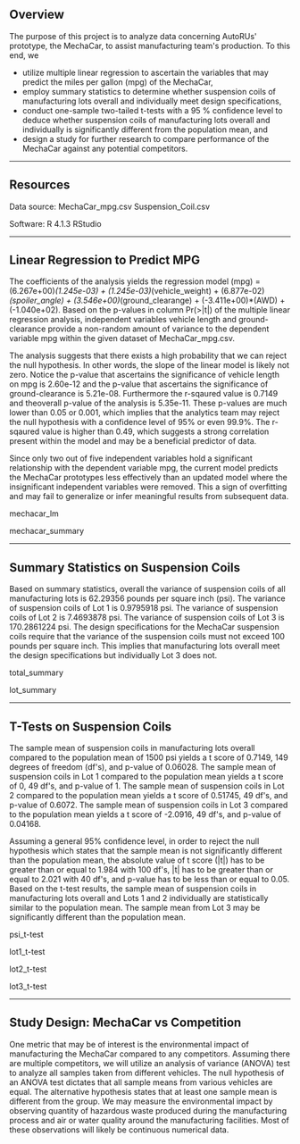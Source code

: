 ## Overview

The purpose of this project is to analyze data concerning AutoRUs' prototype, the MechaCar, to assist manufacturing team's production. To this end, we 
* utilize multiple linear regression to ascertain the variables that may predict the miles per gallon (mpg) of the MechaCar,
* employ summary statistics to determine whether suspension coils of manufacturing lots overall and individually meet design specifications,
* conduct one-sample two-tailed t-tests with a 95 % confidence level to deduce whether suspension coils of manufacturing lots overall and individually is significantly different from the population mean, and
* design a study for further research to compare performance of the MechaCar against any potential competitors.

---

## Resources

Data source:
    MechaCar_mpg.csv
    Suspension_Coil.csv

<!-- "pip show <software>" in command prompt to see pip install ver -->
<!-- pip show code from https://stackoverflow.com/questions/10214827/find-which-version-of-package-is-installed-with-pip -->
Software:
    R 4.1.3
    RStudio

---

## Linear Regression to Predict MPG
<!-- Which variables/coefficients provided a non-random amount of variance to the mpg values in the dataset?
Is the slope of the linear model considered to be zero? Why or why not?
Does this linear model predict mpg of MechaCar prototypes effectively? Why or why not? -->

The coefficients of the analysis yields the regression model (mpg) = (6.267e+00)*(1.245e-03) + (1.245e-03)*(vehicle_weight) + (6.877e-02)*(spoiler_angle) + (3.546e+00)*(ground_clearange) + (-3.411e+00)*(AWD) + (-1.040e+02). Based on the p-values in column Pr(>|t|) of the multiple linear regression analysis, independent variables vehicle length and ground-clearance provide a non-random amount of variance to the dependent variable mpg within the given dataset of MechaCar_mpg.csv.

The analysis suggests that there exists a high probability that we can reject the null hypothesis. In other words, the slope of the linear model is likely not zero. Notice the p-value that ascertains the significance of vehicle length on mpg is 2.60e-12 and the p-value that ascertains the significance of ground-clearance is 5.21e-08. Furthermore the r-sqaured value is 0.7149 and theoverall p-value of the analysis is 5.35e-11. These p-values are much lower than 0.05 or 0.001, which implies that the analytics team may reject the null hypothesis with a confidence level of 95% or even 99.9%. The r-sqaured value is higher than 0.49, which suggests a strong correlation present within the model and may be a beneficial predictor of data. 

Since only two out of five independent variables hold a significant relationship with the dependent variable mpg, the current model predicts the MechaCar prototypes less effectively than an updated model where the insignificant independent variables were removed. This a sign of overfitting and may fail to generalize or infer meaningful results from subsequent data.

mechacar_lm

mechacar_summary

---

## Summary Statistics on Suspension Coils
<!-- The design specifications for the MechaCar suspension coils dictate that the variance of the suspension coils must not exceed 100 pounds per square inch. Does the current manufacturing data meet this design specification for all manufacturing lots in total and each lot individually? Why or why not? -->

Based on summary statistics, overall the variance of suspension coils of all manufacturing lots is 62.29356 pounds per square inch (psi). The variance of suspension coils of Lot 1 is 0.9795918 psi. The variance of suspension coils of Lot 2 is 7.4693878 psi. The variance of suspension coils of Lot 3 is 170.2861224 psi. 
The design specifications for the MechaCar suspension coils require that the variance of the suspension coils must not exceed 100 pounds per square inch. This implies that manufacturing lots overall meet the design specifications but individually Lot 3 does not.

total_summary

lot_summary

---

## T-Tests on Suspension Coils
<!-- Briefly summarize your interpretation and findings for the t-test results. Include screenshots of the t-test to support your summary. -->

The sample mean of suspension coils in manufacturing lots overall compared to the population mean of 1500 psi yields a t score of 0.7149, 149 degrees of freedom (df's), and p-value of 0.06028. The sample mean of suspension coils in Lot 1 compared to the population mean yields a t score of 0, 49 df's, and p-value of 1. The sample mean of suspension coils in Lot 2 compared to the population mean yields a t score of 0.51745, 49 df's, and p-value of 0.6072. The sample mean of suspension coils in Lot 3 compared to the population mean yields a t score of -2.0916, 49 df's, and p-value of 0.04168.

Assuming a general 95% confidence level, in order to reject the null hypothesis which states that the sample mean is not significantly different than the population mean, the absolute value of t score (|t|) has to be greater than or equal to 1.984 with 100 df's, |t| has to be greater than or equal to 2.021 with 40 df's, and p-value has to be less than or equal to 0.05. Based on the t-test results, the sample mean of suspension coils in manufacturing lots overall and Lots 1 and 2 individually are statistically similar to the population mean. The sample mean from Lot 3 may be significantly different than the population mean.

psi_t-test

lot1_t-test

lot2_t-test

lot3_t-test

---

## Study Design: MechaCar vs Competition
<!-- Write a short description of a statistical study that can quantify how the MechaCar performs against the competition. In your study design, think critically about what metrics would be of interest to a consumer: for a few examples, cost, city or highway fuel efficiency, horse power, maintenance cost, or safety rating.
In your description, address the following questions:
What metric or metrics are you going to test?
What is the null hypothesis or alternative hypothesis?
What statistical test would you use to test the hypothesis? And why?
What data is needed to run the statistical test? -->

One metric that may be of interest is the environmental impact of manufacturing the MechaCar compared to any competitors. Assuming there are multiple competitors, we will utilize an analysis of variance (ANOVA) test to analyze all samples taken from different vehicles. The null hypothesis of an ANOVA test dictates that all sample means from various vehicles are equal. The alternative hypothesis states that at least one sample mean is different from the group. 
We may measure the environmental impact by observing quantity of hazardous waste produced during the manufacturing process and air or water quality around the manufacturing facilities. Most of these observations will likely be continuous numerical data.
